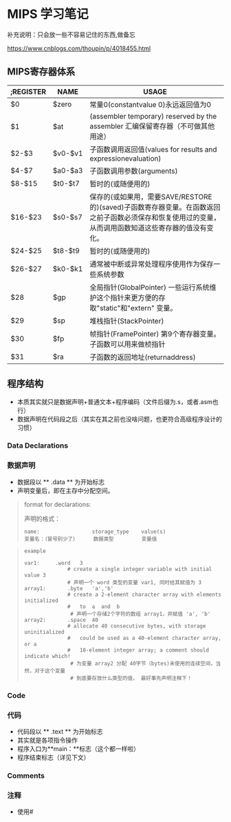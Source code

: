 # MIPS 学习笔记

补充说明：只会放一些不容易记住的东西,做备忘

https://www.cnblogs.com/thoupin/p/4018455.html

## MIPS寄存器体系

| ;REGISTER | NAME      | USAGE                                    |
| --------- | --------- | ---------------------------------------- |
| \$0       | \$zero    | 常量0(constantvalue 0)永远返回值为0              |
| \$1       | \$at      | (assembler temporary) reserved by the assembler 汇编保留寄存器（不可做其他用途） |
| \$2-\$3   | \$v0-\$v1 | 子函数调用返回值(values for results and expressionevaluation) |
| \$4-\$7   | \$a0-\$a3 | 子函数调用参数(arguments)                       |
| \$8-\$15  | \$t0-\$t7 | 暂时的(或随便用的)                               |
| \$16-\$23 | \$s0-\$s7 | 保存的(或如果用，需要SAVE/RESTORE的)(saved)子函数寄存器变量。在函数返回之前子函数必须保存和恢复使用过的变量，从而调用函数知道这些寄存器的值没有变化。 |
| \$24-\$25 | \$t8-\$t9 | 暂时的(或随便用的)                               |
| \$26-\$27 | \$k0-\$k1 | 通常被中断或异常处理程序使用作为保存一些系统参数                 |
| \$28      | \$gp      | 全局指针(GlobalPointer) 一些运行系统维护这个指针来更方便的存取"static"和"extern" 变量。 |
| \$29      | \$sp      | 堆栈指针(StackPointer)                       |
| \$30      | \$fp      | 帧指针(FramePointer) 第9个寄存器变量。子函数可以用来做桢指针   |
| \$31      | \$ra      | 子函数的返回地址(returnaddress)                  |



## 程序结构

- 本质其实就只是数据声明+普通文本+程序编码（文件后缀为.s，或者.asm也行）
- 数据声明在代码段之后（其实在其之前也没啥问题，也更符合高级程序设计的习惯）

### Data Declarations
### 数据声明

- 数据段以 **  .data ** 为开始标志
- 声明变量后，即在主存中分配空间。

> format for declarations:
>
> 声明的格式：
> ```
> name:	                storage_type	value(s)	
> 变量名：（冒号别少了）     数据类型         变量值     
> ```

> ```
> example
> 	
> var1:		.word	3	
> 				# create a single integer variable with initial value 3
> 				# 声明一个 word 类型的变量 var1, 同时给其赋值为 3
> array1:		.byte	'a','b'	
> 				# create a 2-element character array with elements initialized
> 				#   to  a  and  b
> 　　　　　　　　　# 声明一个存储2个字符的数组 array1，并赋值 'a', 'b'
> array2:		.space	40	
> 				# allocate 40 consecutive bytes, with storage uninitialized
> 				#   could be used as a 40-element character array, or a
> 				#   10-element integer array; a comment should indicate which!	
> 　　　　　　　　　# 为变量 array2 分配 40字节（bytes)未使用的连续空间，当然，对于这个变量
> 　　　　　　　　　# 到底要存放什么类型的值， 最好事先声明注释下！
> ```



### Code

### 代码

- 代码段以 **  .text ** 为开始标志
- 其实就是各项指令操作
- 程序入口为**main：**标志（这个都一样啦）
- 程序结束标志（详见下文）

### Comments
### 注释

- 使用#

